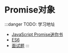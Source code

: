 # Promise对象

:::danger TODO: 学习地址
  * [JavaScript Promise迷你书](http://liubin.org/promises-book/)
  * [ES6](http://es6.ruanyifeng.com/#docs/promise)
  * [面试题](https://mp.weixin.qq.com/s/Wv3ZiaZzIP6pFdHHwnvk5w)
:::

